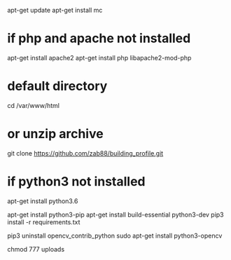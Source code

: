 apt-get update
apt-get install mc

# if php and apache not installed
apt-get install apache2
apt-get install php libapache2-mod-php

# default directory
cd /var/www/html

# or unzip archive
git clone https://github.com/zab88/building_profile.git

# if python3 not installed
apt-get install python3.6

apt-get install python3-pip
apt-get install build-essential python3-dev
pip3 install -r requirements.txt

pip3 uninstall opencv_contrib_python
sudo apt-get install python3-opencv

chmod 777 uploads
